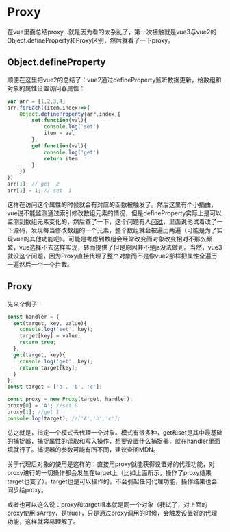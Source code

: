 # Proxy

在vue里面总结proxy...就是因为看的太杂乱了，第一次接触就是vue3与vue2的Object.defineProperty和Proxy区别，然后就看了一下proxy。

## Object.defineProperty

顺便在这里把vue2的总结了：vue2通过defineProperty监听数据更新，给数组和对象的属性设置访问器属性：

```js
var arr = [1,2,3,4]
arr.forEach((item,index)=>{
    Object.defineProperty(arr,index,{
        set:function(val){
            console.log('set')
            item = val
        },
        get:function(val){
            console.log('get')
            return item
        }
    })
})
arr[1]; // get  2
arr[1] = 1; // set  1
```

这样在访问这个属性的时候就会有对应的函数被触发了。然后这里有个小插曲，vue说不能监测通过索引修改数组元素的情况，但是defineProperty实际上是可以监测到数组元素变化的，然后查了一下，这个问题有人[问过](https://segmentfault.com/a/1190000015783546?_ea=4074035)，里面说他试着改了一下源码，发现每当修改数组的一个元素，整个数组就会被遍历两遍（可能是为了实现vue的其他功能吧）。可能是考虑到数组会经常改变而对象改变相对不那么频繁，vue选择不去这样实现，转而提供了但是原因并不是js没法做到。当然，vue3就没这个问题，因为Proxy直接代理了整个对象而不是像vue2那样把属性全遍历一遍然后一个一个拦截。

## Proxy

先来个例子：

```js
const handler = {
  set(target, key, value){
    console.log('set', key);
    target[key] = value;
    return true;
  },
  get(target, key){
    console.log('get', key);
    return target[key];
  }
};
const target = ['a', 'b', 'c'];

const proxy = new Proxy(target, handler);
proxy[0] = 'A'; //set 0
proxy[1]; //get 1
console.log(target); //['A','b','c'];
```

总之就是，指定一个模式去代理一个对象。模式有很多种，get和set是其中最基础的捕捉器，捕捉属性的读取和写入操作，想要设置什么捕捉器，就在handler里面填就行了。捕捉器的参数可能有所不同，建议查阅MDN。

关于代理后对象的使用是这样的：直接用proxy就能获得设置好的代理功能，对proxy进行的一切操作都会发生在target上（比如上面所示，操作了proxy结果target也变了）。target也是可以操作的，不会引起任何代理功能，操作结果也会同步给proxy。

或者也可以这么说：proxy和target根本就是同一个对象（我试了，对上面的proxy使用isArray，是true），只是通过proxy调用的时候，会触发设置好的代理功能，这样就容易理解了。